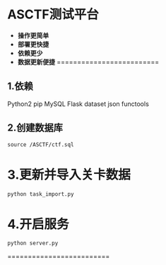 # ASCTF测试平台

* **操作更简单**
* **部署更快捷**
* **依赖更少**
* **数据更新便捷**
=========================

## 1.依赖

Python2
pip
MySQL
Flask
dataset
json
functools

## 2.创建数据库

    source /ASCTF/ctf.sql

# 3.更新并导入关卡数据

    python task_import.py

# 4.开启服务

    python server.py

=========================